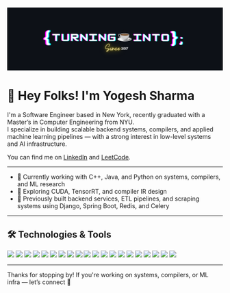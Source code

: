[![Header](https://raw.githubusercontent.com/ygsharma/ygsharma/main/github_header.png "Header")](#)

# 👋 Hey Folks! I'm Yogesh Sharma

I'm a Software Engineer based in New York, recently graduated with a Master’s in Computer Engineering from NYU.  
I specialize in building scalable backend systems, compilers, and applied machine learning pipelines — with a strong interest in low-level systems and AI infrastructure.

You can find me on [LinkedIn](https://www.linkedin.com/in/yogeshsharma-ai/) and [LeetCode](https:/www.leetcode.com/ygsharma).

---

- 🔭 Currently working with C++, Java, and Python on systems, compilers, and ML research
- 🧠 Exploring CUDA, TensorRT, and compiler IR design
- 🔧 Previously built backend services, ETL pipelines, and scraping systems using Django, Spring Boot, Redis, and Celery

---

## 🛠️ Technologies & Tools

![](https://img.shields.io/badge/OS-Linux-informational?style=flat&logo=linux&logoColor=white&color=2bbc8a)
![](https://img.shields.io/badge/Code-C++-informational?style=flat&logo=cpp&logoColor=white&color=2bbc8a)
![](https://img.shields.io/badge/Code-Java-informational?style=flat&logo=java&logoColor=white&color=2bbc8a)
![](https://img.shields.io/badge/Code-Python-informational?style=flat&logo=python&logoColor=white&color=2bbc8a)
![](https://img.shields.io/badge/Framework-Django-informational?style=flat&logo=django&logoColor=white&color=2bbc8a)
![](https://img.shields.io/badge/Framework-Spring_Boot-informational?style=flat&logo=spring&logoColor=white&color=2bbc8a)
![](https://img.shields.io/badge/Framework-FastAPI-informational?style=flat&logo=fastapi&logoColor=white&color=2bbc8a)
![](https://img.shields.io/badge/Tools-Redis-informational?style=flat&logo=redis&logoColor=white&color=2bbc8a)
![](https://img.shields.io/badge/Tools-Celery-informational?style=flat&logo=python&logoColor=white&color=2bbc8a)
![](https://img.shields.io/badge/Container-Docker-informational?style=flat&logo=docker&logoColor=white&color=2bbc8a)
![](https://img.shields.io/badge/Cloud-AWS-informational?style=flat&logo=amazonaws&logoColor=white&color=2bbc8a)
![](https://img.shields.io/badge/DB-PostgreSQL-informational?style=flat&logo=postgresql&logoColor=white&color=2bbc8a)
![](https://img.shields.io/badge/DB-MongoDB-informational?style=flat&logo=mongodb&logoColor=white&color=2bbc8a)
![](https://img.shields.io/badge/DB-Oracle-informational?style=flat&logo=oracle&logoColor=white&color=2bbc8a)
![](https://img.shields.io/badge/Message-Kafka-informational?style=flat&logo=apachekafka&logoColor=white&color=2bbc8a)
![](https://img.shields.io/badge/Protobuf-GRPC-informational?style=flat&logo=protobuf&logoColor=white&color=2bbc8a)
![](https://img.shields.io/badge/Debug-GDB-informational?style=flat&logo=gnu&logoColor=white&color=2bbc8a)
![](https://img.shields.io/badge/ML-PyTorch-informational?style=flat&logo=pytorch&logoColor=white&color=2bbc8a)
![](https://img.shields.io/badge/ML-TabPFN-informational?style=flat&logo=python&logoColor=white&color=2bbc8a)
![](https://img.shields.io/badge/GPU-CUDA-informational?style=flat&logo=nvidia&logoColor=white&color=2bbc8a)

---

Thanks for stopping by! If you're working on systems, compilers, or ML infra — let’s connect 🚀

